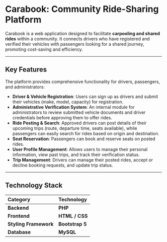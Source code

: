 # Carabook: Community Ride-Sharing Platform

Carabook is a web application designed to facilitate **carpooling and shared rides** within a community. It connects drivers who have registered and verified their vehicles with passengers looking for a shared journey, promoting cost-saving and efficiency.

---

## Key Features

The platform provides comprehensive functionality for drivers, passengers, and administrators:

- **Driver & Vehicle Registration**: Users can sign up as drivers and submit their vehicles (make, model, capacity) for registration.
- **Administrative Verification System**: An internal module for administrators to review submitted vehicle documents and driver credentials before approving them to offer rides.
- **Ride Posting & Search**: Approved drivers can post details of their upcoming trips (route, departure time, seats available), while passengers can easily search for rides based on origin and destination.
- **Seat Reservation**: Passengers can book and reserve seats on posted rides.
- **User Profile Management**: Allows users to manage their personal information, view past trips, and track their verification status.
- **Trip Management**: Drivers can manage their posted rides, accept or decline booking requests, and update trip status.

---

## Technology Stack

| Category | Technology |
| :--- | :--- |
| **Backend** | **PHP** |
| **Frontend** | **HTML / CSS** |
| **Styling Framework** | **Bootstrap 5** | 
| **Database** | **MySQL** |